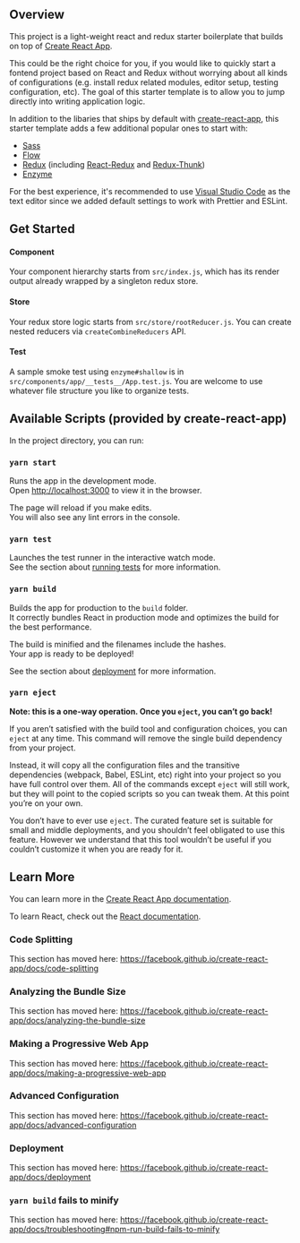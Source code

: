 ## Overview

This project is a light-weight react and redux starter boilerplate that builds on top of [Create React App](https://github.com/facebook/create-react-app).

This could be the right choice for you, if you would like to quickly start a fontend project based on React and Redux without worrying about all kinds of configurations (e.g. install redux related modules, editor setup, testing configuration, etc). The goal of this starter template is to allow you to jump directly into writing application logic.

In addition to the libaries that ships by default with [create-react-app](https://create-react-app.dev), this starter template adds a few additional popular ones to start with:
- [Sass](https://www.npmjs.com/package/node-sass)
- [Flow](https://flow.org/en/docs/getting-started)
- [Redux](https://redux.js.org/) (including [React-Redux](https://react-redux.js.org/) and [Redux-Thunk](https://www.npmjs.com/package/redux-thunk))
- [Enzyme](https://airbnb.io/enzyme/)

For the best experience, it's recommended to use [Visual Studio Code](https://code.visualstudio.com/) as the text editor since we added default settings to work with Prettier and ESLint.

## Get Started
#### Component
Your component hierarchy starts from `src/index.js`, which has its render output already wrapped by a singleton redux store.

#### Store
Your redux store logic starts from `src/store/rootReducer.js`. You can create nested reducers via `createCombineReducers` API.

#### Test
A sample smoke test using `enzyme#shallow` is in `src/components/app/__tests__/App.test.js`. You are welcome to use whatever file structure you like to organize tests.


## Available Scripts (provided by create-react-app)

In the project directory, you can run:

### `yarn start`

Runs the app in the development mode.<br />
Open [http://localhost:3000](http://localhost:3000) to view it in the browser.

The page will reload if you make edits.<br />
You will also see any lint errors in the console.

### `yarn test`

Launches the test runner in the interactive watch mode.<br />
See the section about [running tests](https://facebook.github.io/create-react-app/docs/running-tests) for more information.

### `yarn build`

Builds the app for production to the `build` folder.<br />
It correctly bundles React in production mode and optimizes the build for the best performance.

The build is minified and the filenames include the hashes.<br />
Your app is ready to be deployed!

See the section about [deployment](https://facebook.github.io/create-react-app/docs/deployment) for more information.

### `yarn eject`

**Note: this is a one-way operation. Once you `eject`, you can’t go back!**

If you aren’t satisfied with the build tool and configuration choices, you can `eject` at any time. This command will remove the single build dependency from your project.

Instead, it will copy all the configuration files and the transitive dependencies (webpack, Babel, ESLint, etc) right into your project so you have full control over them. All of the commands except `eject` will still work, but they will point to the copied scripts so you can tweak them. At this point you’re on your own.

You don’t have to ever use `eject`. The curated feature set is suitable for small and middle deployments, and you shouldn’t feel obligated to use this feature. However we understand that this tool wouldn’t be useful if you couldn’t customize it when you are ready for it.

## Learn More

You can learn more in the [Create React App documentation](https://facebook.github.io/create-react-app/docs/getting-started).

To learn React, check out the [React documentation](https://reactjs.org/).

### Code Splitting

This section has moved here: https://facebook.github.io/create-react-app/docs/code-splitting

### Analyzing the Bundle Size

This section has moved here: https://facebook.github.io/create-react-app/docs/analyzing-the-bundle-size

### Making a Progressive Web App

This section has moved here: https://facebook.github.io/create-react-app/docs/making-a-progressive-web-app

### Advanced Configuration

This section has moved here: https://facebook.github.io/create-react-app/docs/advanced-configuration

### Deployment

This section has moved here: https://facebook.github.io/create-react-app/docs/deployment

### `yarn build` fails to minify

This section has moved here: https://facebook.github.io/create-react-app/docs/troubleshooting#npm-run-build-fails-to-minify
